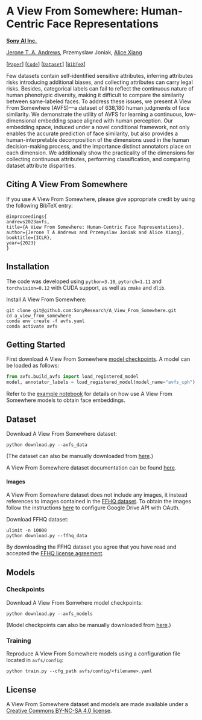 # A View From Somewhere: Human-Centric Face Representations

**[Sony AI Inc.](https://ai.sony)**

[Jerone T. A. Andrews](mailto:jerone.andrews@sony.com), Przemyslaw Joniak, 
[Alice Xiang](mailto:alice.xiang@sony.com)

[[`Paper`](https://arxiv.org/pdf/2303.17176.pdf)] [[`Code`](https://github.com/SonyResearch/a_view_from_somewhere)] [[`Dataset`](docs/AVFS_README.md)] [[`BibTeX`](#citing-a-view-from-somewhere)]

Few datasets contain self-identified sensitive attributes, inferring attributes risks
introducing additional biases, and collecting attributes can carry legal risks. Besides,
categorical labels can fail to reflect the continuous nature of human phenotypic
diversity, making it difficult to compare the similarity between same-labeled faces.
To address these issues, we present A View From Somewhere (AVFS)—a dataset of
638,180 human judgments of face similarity. We demonstrate the utility of AVFS
for learning a continuous, low-dimensional embedding space aligned with human
perception. Our embedding space, induced under a novel conditional framework,
not only enables the accurate prediction of face similarity, but also provides a
human-interpretable decomposition of the dimensions used in the human decision-making 
process, and the importance distinct annotators place on each dimension.
We additionally show the practicality of the dimensions for collecting continuous
attributes, performing classification, and comparing dataset attribute disparities.


## Citing A View From Somewhere

If you use A View From Somewhere, please give appropriate credit by using 
the following BibTeX entry:
```
@inproceedings{
andrews2023avfs,
title={A View From Somewhere: Human-Centric Face Representations},
author={Jerone T A Andrews and Przemyslaw Joniak and Alice Xiang},
booktitle={ICLR},
year={2023}
}
```

## Installation
The code was developed using `python=3.10`, `pytorch=1.11` 
and `torchvision=0.12` with CUDA support, as well as `cmake` and `dlib`.

Install A View From Somewhere:

```shell
git clone git@github.com:SonyResearch/A_View_From_Somewhere.git
cd a_view_from_somewhere
conda env create -f avfs.yaml
conda activate avfs
```

## Getting Started

First download A View From Somewhere [model checkpoints](#checkpoints). A model can be 
loaded as follows:

```python
from avfs.build_avfs import load_registered_model
model, annotator_labels = load_registered_model(model_name="avfs_cph")
```
Refer to the [example notebook](notebooks/avfs_model_example.ipynb) for details on 
how use A View From Somewhere models to obtain face embeddings.


## <a name="Dataset"></a>Dataset
Download A View From Somewhere dataset:
```shell
python download.py --avfs_data
```
(The dataset can also be manually downloaded from 
[here](https://zenodo.org/record/7878655).)

A View From Somewhere dataset documentation can be found [here](docs/DATASHEET.pdf).


#### Images

A View From Somewhere dataset does not include any images, it instead references to 
images contained in the [FFHQ dataset](https://github.com/NVlabs/ffhq-dataset).
To obtain the images follow the instructions [here](docs/OAUTH_README.md) to 
configure Google Drive API with OAuth. 

Download FFHQ dataset:
```shell
ulimit -n 10000
python download.py --ffhq_data
```

By downloading the FFHQ dataset you agree that you have read and accepted the 
[FFHQ license agreement](https://github.com/NVlabs/ffhq-dataset/blob/master/LICENSE.txt).


## Models
### Checkpoints
Download A View From Somwhere model checkpoints:
```shell
python download.py --avfs_models
```
(Model checkpoints can also be manually downloaded from 
[here](https://zenodo.org/record/7878655).) 


### Training
Reproduce A View From Somewhere models using a configuration file located 
in `avfs/config`:

```shell
python train.py --cfg_path avfs/config/<filename>.yaml
```


## License
A View From Somewhere dataset and models are made available under a [Creative Commons 
BY-NC-SA 4.0 license](LICENSE).
